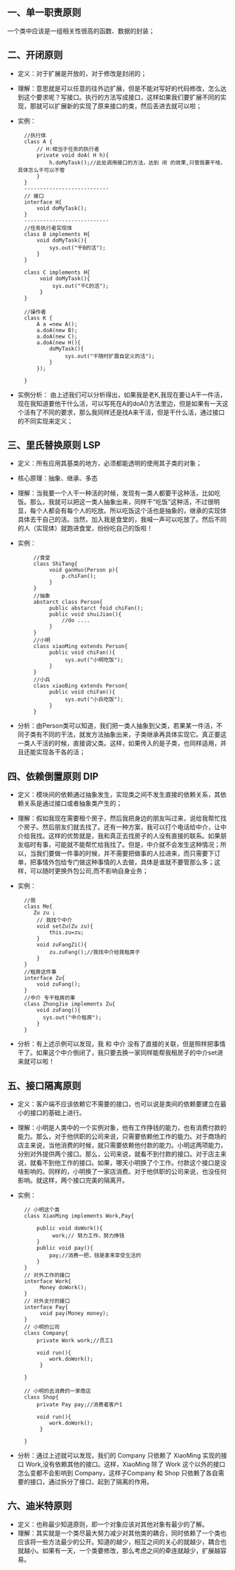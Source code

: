 ## 一、单一职责原则
一个类中应该是一组相关性很高的函数、数据的封装；

## 二、开闭原则
+ 定义：对于扩展是开放的，对于修改是封闭的；
+ 理解：意思就是可以任意的往外边扩展，但是不能对写好的代码修改，怎么达到这个要求呢？写接口。执行的方法写成接口，这样如果我们要扩展不同的实现，那就可以扩展新的实现了原来接口的类，然后丢进去就可以啦；
+ 实例：


        //执行体
        class A {
            // H:相当于任务的执行者
            private void doA( H h){
                h.doMyTask();//此处调用接口的方法，达到 闭 的效果,只管我要干啥，具体怎么干可以不管
            }
        }
        ---------------------------
        // 接口
        interface H{
            void doMyTask();
        }
        ---------------------------
        //任务执行者实现体
        class B implements H{
            void doMyTask(){
                sys.out("干B的活");
            }
        }

        class C implements H{
             void doMyTask(){
                 sys.out("干C的活");
             }
        }

        //操作者
        class K {
            A a =new A();
            a.doA(new B);
            a.doA(new C);
            a.doA(new H(){
                doMyTask(){
                     sys.out("干随时扩展自定义的活");
                }
            });

        }

+ 实例分析：
由上述我们可以分析得出，如果我是老K,我现在要让A干一件活，现在我知道要他干什么活，可以写死在A的doA()方法里边，但是如果有一天这个活有了不同的要求，那么我同样还是找A来干活，但是干什么活，通过接口的不同实现来定义；


## 三、里氏替换原则 LSP
+ 定义：所有应用其基类的地方，必须都能透明的使用其子类的对象；
+ 核心原理：抽象、继承、多态
+ 理解：当我要一个人干一种活的时候，发现有一类人都要干这种活，比如吃饭。那么，我就可以把这一类人抽象出来，同样干“吃饭”这种活，不过很明显，每个人都会有每个人的吃放。所以吃饭这个活也是抽象的，继承的实现体具体去干自己的活。当然，加入我是食堂的，我喊一声可以吃放了。然后不同的人（实现体）就跑进食堂，纷纷吃自己的饭啦！
+ 实例：


	       //食堂
	       class ShiTang{
	            void ganHuo(Person p){
	                p.chiFan();
	            }
	       }
	       //抽象
	       abstarct class Person{
	            public abstarct foid chiFan();
	            public void shuiJiao(){
	                //do ....
	            }
	       }
	       //小明
	       class xiaoMing extends Person{
	            public void chiFan(){
	                 sys.out("小明吃饭");
	            }
	       }
	       //小兵
	       class xiaoBing extends Person{
	            public void chiFan(){
	                 sys.out("小兵吃饭");
	            }
	       }


+ 分析：由Person类可以知道，我们把一类人抽象到父类，若果某一件活，不同子类有不同的干法，就发方法抽象出来，子类继承再具体实现它。真正要这一类人干活的时候，直接调父类。这样，如果传入的是子类，也同样适用，并且还能实现各干各的活；

## 四、依赖倒置原则 DIP


+ 定义：模块间的依赖通过抽象发生，实现类之间不发生直接的依赖关系，其依赖关系是通过接口或者抽象类产生的；
+ 理解：假如我现在需要租个房子，然后我把身边的朋友叫过来，说给我帮忙找个房子。然后朋友们就去找了。还有一种方案，我可以打个电话给中介，让中介给我找。这样的优势就是，我和真正去找房子的人没有直接的联系。如果朋友临时有事，可能就不能帮忙给我找了。但是，中介就不会发生这种情况；所以，当我们要做一件事的时候，并不需要把做事的人拉进来，而只需要下订单，把事情外包给专门做这种事情的人去做，具体是谁就不要管那么多；这样，可以随时更换外包公司,而不影响自身业务；
+ 实例：

        //我
        class Me{
           Zu zu ;
            // 我找个中介
            void setZu(Zu zu){
                this.zu=zu;
            }
            void zuFangZi(){
                zu.zuFang();//我找中介给我租房子
            }
        }
        //租房这件事
        interface Zu{
            void zuFang();
        }
        //中介 专干租房的事
        class ZhongJie implements Zu{
            void zuFang(){
              sys.out("中介租房");
            }
        }
        
+ 分析：有上述示例可以发现，我 和 中介 没有了直接的关联，但是照样把事情干了。如果这个中介倒闭了，我只要去换一家同样能帮我租房子的中介set进来就可以啦！



## 五、接口隔离原则

+ 定义：客户端不应该依赖它不需要的接口，也可以说是类间的依赖要建立在最小的接口的基础上进行。
+ 理解：小明是人类中的一个实例对象，他有工作挣钱的能力，也有消费付款的能力。那么，对于他供职的公司来说，只需要依赖他工作的能力。对于商场的店主来说，当他消费的时候，就只需要依赖他付款的能力。小明这两项能力，分别对外提供两个接口。那么，公司来说，就看不到付款的接口。对于店主来说，就看不到他工作的接口。如果，哪天小明换了个工作。付款这个接口是没啥影响的。同样的，小明换了一家店消费。对于他供职的公司来说，也没任何影响。就这样，两个接口完美的隔离开。

+ 实例：

		// 小明这个类
		class XiaoMing implements Work,Pay{

			public void doWork(){
				 work;// 努力工作，努力挣钱
            }
			public void pay(){
				pay;//消费一把，钱是拿来享受生活的
            }				 
        }
		// 对外工作的接口
        interface Work{
             Money doWork();
        }
        // 对外支付的接口
        interface Pay{
             void pay(Money money);
        }
		// 小明的公司
		class Company{
			private Work work;//员工1
            
            void run(){
				work.doWork();
             }
           
        }

		// 小明的去消费的一家商店
		class Shop{
			private Pay pay;//消费者客户1
            
            void run(){
				work.doWork();
             }
           
        }

+ 分析：通过上述就可以发现，我们的 Company 只依赖了 XiaoMing 实现的接口 Work,没有依赖其他的接口。这样，XiaoMing 除了 Work 这个以外的接口怎么变都不会影响到 Company，这样子Company 和 Shop 只依赖了各自需要的接口，通过拆分了接口，起到了隔离的作用。

## 六、迪米特原则

+ 定义：也称最少知道原则，即一个对象应该对其他对象有最少的了解。
+ 理解：其实就是一个类尽最大努力减少对其他类的耦合，同时依赖了一个类也应该将一些方法最少的公开。知道的越少，相互之间的关心的就越少，耦合也就越小。如果有一天，一个类要修改，那么考虑之间的牵连就越少，扩展越容易。

